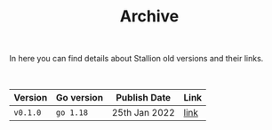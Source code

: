 <h1 align="center">
  Archive
</h1>

<br />

In here you can find details about Stallion old versions and their links.

<br />

| Version      | Go version    | Publish Date  | Link     |
|--------------|---------------|---------------|----------|
| ```v0.1.0``` | ```go 1.18``` | 25th Jan 2022 | [link]() |
